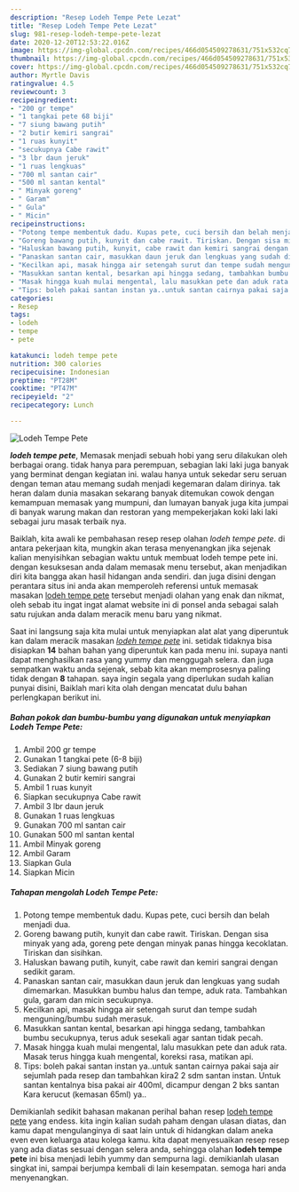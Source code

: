 ```yaml
---
description: "Resep Lodeh Tempe Pete Lezat"
title: "Resep Lodeh Tempe Pete Lezat"
slug: 981-resep-lodeh-tempe-pete-lezat
date: 2020-12-20T12:53:22.016Z
image: https://img-global.cpcdn.com/recipes/466d054509278631/751x532cq70/lodeh-tempe-pete-foto-resep-utama.jpg
thumbnail: https://img-global.cpcdn.com/recipes/466d054509278631/751x532cq70/lodeh-tempe-pete-foto-resep-utama.jpg
cover: https://img-global.cpcdn.com/recipes/466d054509278631/751x532cq70/lodeh-tempe-pete-foto-resep-utama.jpg
author: Myrtle Davis
ratingvalue: 4.5
reviewcount: 3
recipeingredient:
- "200 gr tempe"
- "1 tangkai pete 68 biji"
- "7 siung bawang putih"
- "2 butir kemiri sangrai"
- "1 ruas kunyit"
- "secukupnya Cabe rawit"
- "3 lbr daun jeruk"
- "1 ruas lengkuas"
- "700 ml santan cair"
- "500 ml santan kental"
- " Minyak goreng"
- " Garam"
- " Gula"
- " Micin"
recipeinstructions:
- "Potong tempe membentuk dadu. Kupas pete, cuci bersih dan belah menjadi dua."
- "Goreng bawang putih, kunyit dan cabe rawit. Tiriskan. Dengan sisa minyak yang ada, goreng pete dengan minyak panas hingga kecoklatan. Tiriskan dan sisihkan."
- "Haluskan bawang putih, kunyit, cabe rawit dan kemiri sangrai dengan sedikit garam."
- "Panaskan santan cair, masukkan daun jeruk dan lengkuas yang sudah dimemarkan. Masukkan bumbu halus dan tempe, aduk rata. Tambahkan gula, garam dan micin secukupnya."
- "Kecilkan api, masak hingga air setengah surut dan tempe sudah menguning/bumbu sudah merasuk."
- "Masukkan santan kental, besarkan api hingga sedang, tambahkan bumbu secukupnya, terus aduk sesekali agar santan tidak pecah."
- "Masak hingga kuah mulai mengental, lalu masukkan pete dan aduk rata. Masak terus hingga kuah mengental, koreksi rasa, matikan api."
- "Tips: boleh pakai santan instan ya..untuk santan cairnya pakai saja air sejumlah pada resep dan tambahkan kira2 2 sdm santan instan. Untuk santan kentalnya bisa pakai air 400ml, dicampur dengan 2 bks santan Kara kerucut (kemasan 65ml) ya.."
categories:
- Resep
tags:
- lodeh
- tempe
- pete

katakunci: lodeh tempe pete 
nutrition: 300 calories
recipecuisine: Indonesian
preptime: "PT28M"
cooktime: "PT47M"
recipeyield: "2"
recipecategory: Lunch

---
```



![Lodeh Tempe Pete](https://img-global.cpcdn.com/recipes/466d054509278631/751x532cq70/lodeh-tempe-pete-foto-resep-utama.jpg)

<b><i>lodeh tempe pete</i></b>, Memasak menjadi sebuah hobi yang seru dilakukan oleh berbagai orang. tidak hanya para perempuan, sebagian laki laki juga banyak yang berminat dengan kegiatan ini. walau hanya untuk sekedar seru seruan dengan teman atau memang sudah menjadi kegemaran dalam dirinya. tak heran dalam dunia masakan sekarang banyak ditemukan cowok dengan kemampuan memasak yang mumpuni, dan lumayan banyak juga kita jumpai di banyak warung makan dan restoran yang mempekerjakan koki laki laki sebagai juru masak terbaik nya.

Baiklah, kita awali ke pembahasan resep resep olahan <i>lodeh tempe pete</i>. di antara pekerjaan kita, mungkin akan terasa menyenangkan jika sejenak kalian menyisihkan sebagian waktu untuk membuat lodeh tempe pete ini. dengan kesuksesan anda dalam memasak menu tersebut, akan menjadikan diri kita bangga akan hasil hidangan anda sendiri. dan juga disini dengan perantara situs ini anda akan memperoleh referensi untuk memasak masakan <u>lodeh tempe pete</u> tersebut menjadi olahan yang enak dan nikmat, oleh sebab itu ingat ingat alamat website ini di ponsel anda sebagai salah satu rujukan anda dalam meracik menu baru yang nikmat.




Saat ini langsung saja kita mulai untuk menyiapkan alat alat yang diperuntuk kan dalam meracik masakan <u><i>lodeh tempe pete</i></u> ini. setidak tidaknya bisa disiapkan <b>14</b> bahan bahan yang diperuntuk kan pada menu ini. supaya nanti dapat menghasilkan rasa yang yummy dan menggugah selera. dan juga sempatkan waktu anda sejenak, sebab kita akan memprosesnya paling tidak dengan <b>8</b> tahapan. saya ingin segala yang diperlukan sudah kalian punyai disini, Baiklah mari kita olah dengan mencatat dulu bahan perlengkapan berikut ini.

<!--inarticleads1-->

##### Bahan pokok dan bumbu-bumbu yang digunakan untuk menyiapkan Lodeh Tempe Pete:

1. Ambil 200 gr tempe
1. Gunakan 1 tangkai pete (6-8 biji)
1. Sediakan 7 siung bawang putih
1. Gunakan 2 butir kemiri sangrai
1. Ambil 1 ruas kunyit
1. Siapkan secukupnya Cabe rawit
1. Ambil 3 lbr daun jeruk
1. Gunakan 1 ruas lengkuas
1. Gunakan 700 ml santan cair
1. Gunakan 500 ml santan kental
1. Ambil  Minyak goreng
1. Ambil  Garam
1. Siapkan  Gula
1. Siapkan  Micin




<!--inarticleads2-->

##### Tahapan mengolah Lodeh Tempe Pete:

1. Potong tempe membentuk dadu. Kupas pete, cuci bersih dan belah menjadi dua.
1. Goreng bawang putih, kunyit dan cabe rawit. Tiriskan. Dengan sisa minyak yang ada, goreng pete dengan minyak panas hingga kecoklatan. Tiriskan dan sisihkan.
1. Haluskan bawang putih, kunyit, cabe rawit dan kemiri sangrai dengan sedikit garam.
1. Panaskan santan cair, masukkan daun jeruk dan lengkuas yang sudah dimemarkan. Masukkan bumbu halus dan tempe, aduk rata. Tambahkan gula, garam dan micin secukupnya.
1. Kecilkan api, masak hingga air setengah surut dan tempe sudah menguning/bumbu sudah merasuk.
1. Masukkan santan kental, besarkan api hingga sedang, tambahkan bumbu secukupnya, terus aduk sesekali agar santan tidak pecah.
1. Masak hingga kuah mulai mengental, lalu masukkan pete dan aduk rata. Masak terus hingga kuah mengental, koreksi rasa, matikan api.
1. Tips: boleh pakai santan instan ya..untuk santan cairnya pakai saja air sejumlah pada resep dan tambahkan kira2 2 sdm santan instan. Untuk santan kentalnya bisa pakai air 400ml, dicampur dengan 2 bks santan Kara kerucut (kemasan 65ml) ya..




Demikianlah sedikit bahasan makanan perihal bahan resep <u>lodeh tempe pete</u> yang endess. kita ingin kalian sudah paham dengan ulasan diatas, dan kamu dapat mengulanginya di saat lain untuk di hidangkan dalam aneka even even keluarga atau kolega kamu. kita dapat menyesuaikan resep resep yang ada diatas sesuai dengan selera anda, sehingga olahan <b>lodeh tempe pete</b> ini bisa menjadi lebih yummy dan sempurna lagi. demikianlah ulasan singkat ini, sampai berjumpa kembali di lain kesempatan. semoga hari anda menyenangkan.
